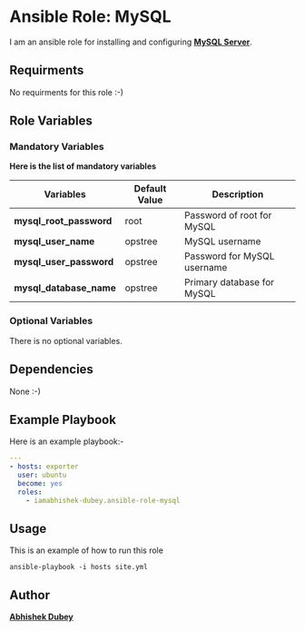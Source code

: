 # Ansible Role: MySQL
I am an ansible role for installing and configuring **[MySQL Server](https://www.mysql.com/)**.

## Requirments
No requirments for this role :-)

## Role Variables
### Mandatory Variables
**Here is the list of mandatory variables**

|**Variables**|**Default Value**|**Description**|
|-------------|-----------------|---------------|
|**mysql_root_password**|root|Password of root for MySQL|
|**mysql_user_name**|opstree|MySQL username|
|**mysql_user_password**|opstree|Password for MySQL username|
|**mysql_database_name**|opstree|Primary database for MySQL|

### Optional Variables
There is no optional variables.

## Dependencies
None :-)

## Example Playbook
Here is an example playbook:-
```yml
---
- hosts: exporter
  user: ubuntu
  become: yes
  roles:
    - iamabhishek-dubey.ansible-role-mysql
```

## Usage
This is an example of how to run this role

```shell
ansible-playbook -i hosts site.yml
```

## Author
**[Abhishek Dubey](https://github.com/iamabhishek-dubey)**